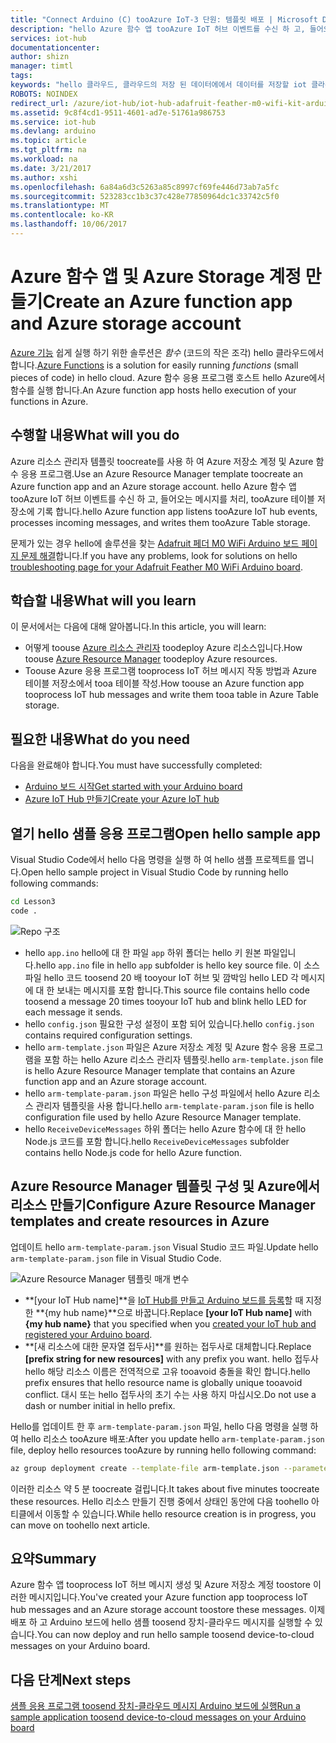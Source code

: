 ```yaml
---
title: "Connect Arduino (C) tooAzure IoT-3 단원: 템플릿 배포 | Microsoft Docs"
description: "hello Azure 함수 앱 tooAzure IoT 허브 이벤트를 수신 하 고, 들어오는 메시지를 처리, tooAzure 테이블 저장소에 기록 합니다."
services: iot-hub
documentationcenter: 
author: shizn
manager: timtl
tags: 
keywords: "hello 클라우드, 클라우드의 저장 된 데이터에에서 데이터를 저장할 iot 클라우드 서비스"
ROBOTS: NOINDEX
redirect_url: /azure/iot-hub/iot-hub-adafruit-feather-m0-wifi-kit-arduino-get-started
ms.assetid: 9c8f4cd1-9511-4601-ad7e-51761a986753
ms.service: iot-hub
ms.devlang: arduino
ms.topic: article
ms.tgt_pltfrm: na
ms.workload: na
ms.date: 3/21/2017
ms.author: xshi
ms.openlocfilehash: 6a84a6d3c5263a85c8997cf69fe446d73ab7a5fc
ms.sourcegitcommit: 523283cc1b3c37c428e77850964dc1c33742c5f0
ms.translationtype: MT
ms.contentlocale: ko-KR
ms.lasthandoff: 10/06/2017
---
```

# <a name="create-an-azure-function-app-and-azure-storage-account"></a><span data-ttu-id="787a1-104">Azure 함수 앱 및 Azure Storage 계정 만들기</span><span class="sxs-lookup"><span data-stu-id="787a1-104">Create an Azure function app and Azure storage account</span></span>
<span data-ttu-id="787a1-105">[Azure 기능](../../articles/azure-functions/functions-overview.md) 쉽게 실행 하기 위한 솔루션은 *함수* (코드의 작은 조각) hello 클라우드에서 합니다.</span><span class="sxs-lookup"><span data-stu-id="787a1-105">[Azure Functions](../../articles/azure-functions/functions-overview.md) is a solution for easily running *functions* (small pieces of code) in hello cloud.</span></span> <span data-ttu-id="787a1-106">Azure 함수 응용 프로그램 호스트 hello Azure에서 함수를 실행 합니다.</span><span class="sxs-lookup"><span data-stu-id="787a1-106">An Azure function app hosts hello execution of your functions in Azure.</span></span>

## <a name="what-will-you-do"></a><span data-ttu-id="787a1-107">수행할 내용</span><span class="sxs-lookup"><span data-stu-id="787a1-107">What will you do</span></span>
<span data-ttu-id="787a1-108">Azure 리소스 관리자 템플릿 toocreate를 사용 하 여 Azure 저장소 계정 및 Azure 함수 응용 프로그램.</span><span class="sxs-lookup"><span data-stu-id="787a1-108">Use an Azure Resource Manager template toocreate an Azure function app and an Azure storage account.</span></span> <span data-ttu-id="787a1-109">hello Azure 함수 앱 tooAzure IoT 허브 이벤트를 수신 하 고, 들어오는 메시지를 처리, tooAzure 테이블 저장소에 기록 합니다.</span><span class="sxs-lookup"><span data-stu-id="787a1-109">hello Azure function app listens tooAzure IoT hub events, processes incoming messages, and writes them tooAzure Table storage.</span></span>

<span data-ttu-id="787a1-110">문제가 있는 경우 hello에 솔루션을 찾는 [Adafruit 페더 M0 WiFi Arduino 보드 페이지 문제 해결](iot-hub-adafruit-feather-m0-wifi-kit-arduino-troubleshooting.md)합니다.</span><span class="sxs-lookup"><span data-stu-id="787a1-110">If you have any problems, look for solutions on hello [troubleshooting page for your Adafruit Feather M0 WiFi Arduino board](iot-hub-adafruit-feather-m0-wifi-kit-arduino-troubleshooting.md).</span></span>

## <a name="what-will-you-learn"></a><span data-ttu-id="787a1-111">학습할 내용</span><span class="sxs-lookup"><span data-stu-id="787a1-111">What will you learn</span></span>
<span data-ttu-id="787a1-112">이 문서에서는 다음에 대해 알아봅니다.</span><span class="sxs-lookup"><span data-stu-id="787a1-112">In this article, you will learn:</span></span>
* <span data-ttu-id="787a1-113">어떻게 toouse [Azure 리소스 관리자](../../articles/azure-resource-manager/resource-group-overview.md) toodeploy Azure 리소스입니다.</span><span class="sxs-lookup"><span data-stu-id="787a1-113">How toouse [Azure Resource Manager](../../articles/azure-resource-manager/resource-group-overview.md) toodeploy Azure resources.</span></span>
* <span data-ttu-id="787a1-114">Toouse Azure 응용 프로그램 tooprocess IoT 허브 메시지 작동 방법과 Azure 테이블 저장소에서 tooa 테이블 작성.</span><span class="sxs-lookup"><span data-stu-id="787a1-114">How toouse an Azure function app tooprocess IoT hub messages and write them tooa table in Azure Table storage.</span></span>

## <a name="what-do-you-need"></a><span data-ttu-id="787a1-115">필요한 내용</span><span class="sxs-lookup"><span data-stu-id="787a1-115">What do you need</span></span>
<span data-ttu-id="787a1-116">다음을 완료해야 합니다.</span><span class="sxs-lookup"><span data-stu-id="787a1-116">You must have successfully completed:</span></span>
- <span data-ttu-id="787a1-117">[Arduino 보드 시작][get-started]</span><span class="sxs-lookup"><span data-stu-id="787a1-117">[Get started with your Arduino board][get-started]</span></span>
- <span data-ttu-id="787a1-118">[Azure IoT Hub 만들기][create-iot-hub]</span><span class="sxs-lookup"><span data-stu-id="787a1-118">[Create your Azure IoT hub][create-iot-hub]</span></span>

## <a name="open-hello-sample-app"></a><span data-ttu-id="787a1-119">열기 hello 샘플 응용 프로그램</span><span class="sxs-lookup"><span data-stu-id="787a1-119">Open hello sample app</span></span>
<span data-ttu-id="787a1-120">Visual Studio Code에서 hello 다음 명령을 실행 하 여 hello 샘플 프로젝트를 엽니다.</span><span class="sxs-lookup"><span data-stu-id="787a1-120">Open hello sample project in Visual Studio Code by running hello following commands:</span></span>

```bash
cd Lesson3
code .
```

![Repo 구조][repo-structure]

* <span data-ttu-id="787a1-122">hello `app.ino` hello에 대 한 파일 `app` 하위 폴더는 hello 키 원본 파일입니다.</span><span class="sxs-lookup"><span data-stu-id="787a1-122">hello `app.ino` file in hello `app` subfolder is hello key source file.</span></span> <span data-ttu-id="787a1-123">이 소스 파일 hello 코드 toosend 20 배 tooyour IoT 허브 및 깜박임 hello LED 각 메시지에 대 한 보내는 메시지를 포함 합니다.</span><span class="sxs-lookup"><span data-stu-id="787a1-123">This source file contains hello code toosend a message 20 times tooyour IoT hub and blink hello LED for each message it sends.</span></span>
* <span data-ttu-id="787a1-124">hello `config.json` 필요한 구성 설정이 포함 되어 있습니다.</span><span class="sxs-lookup"><span data-stu-id="787a1-124">hello `config.json` contains required configuration settings.</span></span>
* <span data-ttu-id="787a1-125">hello `arm-template.json` 파일은 Azure 저장소 계정 및 Azure 함수 응용 프로그램을 포함 하는 hello Azure 리소스 관리자 템플릿.</span><span class="sxs-lookup"><span data-stu-id="787a1-125">hello `arm-template.json` file is hello Azure Resource Manager template that contains an Azure function app and an Azure storage account.</span></span>
* <span data-ttu-id="787a1-126">hello `arm-template-param.json` 파일은 hello 구성 파일에서 hello Azure 리소스 관리자 템플릿을 사용 합니다.</span><span class="sxs-lookup"><span data-stu-id="787a1-126">hello `arm-template-param.json` file is hello configuration file used by hello Azure Resource Manager template.</span></span>
* <span data-ttu-id="787a1-127">hello `ReceiveDeviceMessages` 하위 폴더는 hello Azure 함수에 대 한 hello Node.js 코드를 포함 합니다.</span><span class="sxs-lookup"><span data-stu-id="787a1-127">hello `ReceiveDeviceMessages` subfolder contains hello Node.js code for hello Azure function.</span></span>

## <a name="configure-azure-resource-manager-templates-and-create-resources-in-azure"></a><span data-ttu-id="787a1-128">Azure Resource Manager 템플릿 구성 및 Azure에서 리소스 만들기</span><span class="sxs-lookup"><span data-stu-id="787a1-128">Configure Azure Resource Manager templates and create resources in Azure</span></span>
<span data-ttu-id="787a1-129">업데이트 hello `arm-template-param.json` Visual Studio 코드 파일.</span><span class="sxs-lookup"><span data-stu-id="787a1-129">Update hello `arm-template-param.json` file in Visual Studio Code.</span></span>

![Azure Resource Manager 템플릿 매개 변수][arm-template-params]

* <span data-ttu-id="787a1-131">**[your IoT Hub name]**을 [IoT Hub를 만들고 Arduino 보드를 등록][created-iot-hub-and-registered-arduino-board]할 때 지정한 **{my hub name}**으로 바꿉니다.</span><span class="sxs-lookup"><span data-stu-id="787a1-131">Replace **[your IoT Hub name]** with **{my hub name}** that you specified when you [created your IoT hub and registered your Arduino board][created-iot-hub-and-registered-arduino-board].</span></span>
* <span data-ttu-id="787a1-132">**[새 리소스에 대한 문자열 접두사]**를 원하는 접두사로 대체합니다.</span><span class="sxs-lookup"><span data-stu-id="787a1-132">Replace **[prefix string for new resources]** with any prefix you want.</span></span> <span data-ttu-id="787a1-133">hello 접두사 hello 해당 리소스 이름은 전역적으로 고유 tooavoid 충돌을 확인 합니다.</span><span class="sxs-lookup"><span data-stu-id="787a1-133">hello prefix ensures that hello resource name is globally unique tooavoid conflict.</span></span> <span data-ttu-id="787a1-134">대시 또는 hello 접두사의 초기 수는 사용 하지 마십시오.</span><span class="sxs-lookup"><span data-stu-id="787a1-134">Do not use a dash or number initial in hello prefix.</span></span>

<span data-ttu-id="787a1-135">Hello를 업데이트 한 후 `arm-template-param.json` 파일, hello 다음 명령을 실행 하 여 hello 리소스 tooAzure 배포:</span><span class="sxs-lookup"><span data-stu-id="787a1-135">After you update hello `arm-template-param.json` file, deploy hello resources tooAzure by running hello following command:</span></span>

```bash
az group deployment create --template-file arm-template.json --parameters @arm-template-param.json -g iot-sample
```

<span data-ttu-id="787a1-136">이러한 리소스 약 5 분 toocreate 걸립니다.</span><span class="sxs-lookup"><span data-stu-id="787a1-136">It takes about five minutes toocreate these resources.</span></span> <span data-ttu-id="787a1-137">Hello 리소스 만들기 진행 중에서 상태인 동안에 다음 toohello 아티클에서 이동할 수 있습니다.</span><span class="sxs-lookup"><span data-stu-id="787a1-137">While hello resource creation is in progress, you can move on toohello next article.</span></span>

## <a name="summary"></a><span data-ttu-id="787a1-138">요약</span><span class="sxs-lookup"><span data-stu-id="787a1-138">Summary</span></span>
<span data-ttu-id="787a1-139">Azure 함수 앱 tooprocess IoT 허브 메시지 생성 및 Azure 저장소 계정 toostore 이러한 메시지입니다.</span><span class="sxs-lookup"><span data-stu-id="787a1-139">You've created your Azure function app tooprocess IoT hub messages and an Azure storage account toostore these messages.</span></span> <span data-ttu-id="787a1-140">이제 배포 하 고 Arduino 보드에 hello 샘플 toosend 장치-클라우드 메시지를 실행할 수 있습니다.</span><span class="sxs-lookup"><span data-stu-id="787a1-140">You can now deploy and run hello sample toosend device-to-cloud messages on your Arduino board.</span></span>

## <a name="next-steps"></a><span data-ttu-id="787a1-141">다음 단계</span><span class="sxs-lookup"><span data-stu-id="787a1-141">Next steps</span></span>
<span data-ttu-id="787a1-142">[샘플 응용 프로그램 toosend 장치-클라우드 메시지 Arduino 보드에 실행][send-device-to-cloud-messages]</span><span class="sxs-lookup"><span data-stu-id="787a1-142">[Run a sample application toosend device-to-cloud messages on your Arduino board][send-device-to-cloud-messages]</span></span>

<!-- Images and links -->

[get-started]: iot-hub-adafruit-feather-m0-wifi-kit-arduino-get-started.md
[create-iot-hub]: iot-hub-adafruit-feather-m0-wifi-kit-arduino-lesson2-prepare-azure-iot-hub.md
[repo-structure]: media/iot-hub-adafruit-feather-m0-wifi-lessons/lesson3/repo_structure_c.png
[arm-template-params]: media/iot-hub-adafruit-feather-m0-wifi-lessons/lesson3/arm_para_arduino.png
[created-iot-hub-and-registered-arduino-board]: iot-hub-adafruit-feather-m0-wifi-kit-arduino-lesson2-prepare-azure-iot-hub.md
[send-device-to-cloud-messages]: iot-hub-adafruit-feather-m0-wifi-kit-arduino-lesson3-run-azure-blink.md